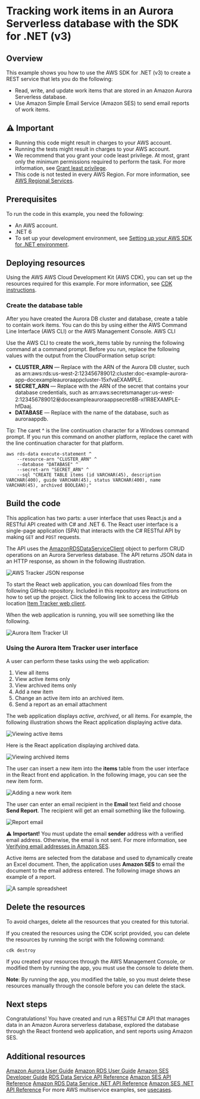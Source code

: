# Tracking work items in an Aurora Serverless database with the SDK for .NET (v3)

## Overview

This example shows you how to use the AWS SDK for .NET (v3) to create a REST service that lets you do the following:

- Read, write, and update work items that are stored in an Amazon Aurora Serverless database.
- Use Amazon Simple Email Service (Amazon SES) to send email reports of work items.

## ⚠️ Important

- Running this code might result in charges to your AWS account.
- Running the tests might result in charges to your AWS account.
- We recommend that you grant your code least privilege. At most, grant only the minimum permissions required to perform the task. For more information, see [Grant least privilege](https://docs.aws.amazon.com/IAM/latest/UserGuide/best-practices.html#grant-least-privilege).
- This code is not tested in every AWS Region. For more information, see [AWS Regional Services](https://aws.amazon.com/about-aws/global-infrastructure/regional-product-services).

## Prerequisites

To run the code in this example, you need the following:

+ An AWS account.
+ .NET 6
+ To set up your development environment,
see [Setting up your AWS SDK for .NET environment](https://docs.aws.amazon.com/sdk-for-net/v3/developer-guide/net-dg-setup.html). 

## Deploying resources

Using the AWS AWS Cloud Development Kit (AWS CDK), you can set up the resources required for this example. For more information, see [CDK instructions](https://github.com/awsdocs/aws-doc-sdk-examples/tree/main/resources/cdk/aurora_serverless_app/README.md).

### Create the database table

After you have created the Aurora DB cluster and database, create a table to contain work items. You can do this by using either the AWS Command Line Interface (AWS CLI) or the AWS Management Console.
AWS CLI

Use the AWS CLI to create the work_items table by running the following command at a command prompt. Before you run, replace the following values with the output from the CloudFormation setup script:

- **CLUSTER_ARN** — Replace with the ARN of the Aurora DB cluster, such as arn:aws:rds:us-west-2:123456789012:cluster:doc-example-aurora-app-docexampleauroraappcluster-15xfvaEXAMPLE.
- **SECRET_ARN** — Replace with the ARN of the secret that contains your database credentials, such as arn:aws:secretsmanager:us-west-2:123456789012:secret:docexampleauroraappsecret8B-xI1R8EXAMPLE-hfDaaj.
- **DATABASE** — Replace with the name of the database, such as auroraappdb.

Tip: The caret ^ is the line continuation character for a Windows command prompt. If you run this command on another platform, replace the caret with the line continuation character for that platform.

```
aws rds-data execute-statement ^
    --resource-arn "CLUSTER_ARN" ^
    --database "DATABASE" ^
    --secret-arn "SECRET_ARN" ^
    --sql "CREATE TABLE items (id VARCHAR(45), description VARCHAR(400), guide VARCHAR(45), status VARCHAR(400), name VARCHAR(45), archived BOOLEAN);"
```

## Build the code

This application has two parts: a user interface that uses React.js and a
RESTful API created with C# and .NET 6. The React user interface is a single-page
application (SPA) that interacts with the C# RESTful API by making `GET` and
`POST` requests.

The API uses the [AmazonRDSDataServiceClient](https://docs.aws.amazon.com/sdkfornet/v3/apidocs/items/RDSDataService/TRDSDataServiceClient.html)
object to perform CRUD operations on an Aurora Serverless database. The API
returns JSON data in an HTTP response, as shown in the following illustration.

![AWS Tracker JSON response](images/aurora_item_tracker_response.png)

To start the React web application, you can download files from the following GitHub repository. Included in this repository are instructions on how to set up the project. Click the following link to access the GitHub location [Item Tracker web client](https://github.com/awsdocs/aws-doc-sdk-examples/tree/main/resources/clients/react/item-tracker/README.md).  

When the web application is running, you will see something like the following.

![Aurora Item Tracker UI](images/elapp1.png)

### Using the Aurora Item Tracker user interface

A user can perform these tasks using the web application:

1. View all items
1. View active items only
1. View archived items only
1. Add a new item
1. Change an active item into an archived item.
1. Send a report as an email attachment

The web application displays *active*, *archived*, or all items. For example, the following illustration shows the React application displaying active data.

![Viewing active items](images/elapp2.png)

Here is the React application displaying archived data.

![Viewing archived items](images/elapp3.png)

The user can insert a new item into the **items** table from the user interface in the React front end application. In the following image, you can see the new item form. 

![Adding a new work item](images/item_tracker_add_item.png)

The user can enter an email recipient in the **Email** text field and choose **Send Report**. The recipient will get an email something like the following.

![Report email](images/email.png)

⚠️ **Important!** You must update the email **sender** address with a verified email address. Otherwise, the email is not sent. For more information, see [Verifying email addresses in Amazon SES](https://docs.aws.amazon.com/ses/latest/DeveloperGuide/verify-email-addresses.html).       

Active items are selected from the database and used to dynamically create an Excel document. Then, the application uses **Amazon SES** to email the document to the email address entered. The following image shows an example of a report.

![A sample spreadsheet](images/excel_spreadsheet.png)

## Delete the resources

To avoid charges, delete all the resources that you created for this tutorial.

If you created the resources using the CDK script provided, you can delete the resources by running the script with the following command:

```
cdk destroy
```

If you created your resources through the AWS Management Console, or modified them by running the app, you must use the console to delete them.

**Note**: By running the app, you modified the table, so you must delete these resources manually through the console before you can delete the stack.

## Next steps

Congratulations! You have created and run a RESTful C# API that manages data in an Amazon Aurora serverless database, explored the database through the React frontend web application, and sent reports using Amazon SES.

## Additional resources

[Amazon Aurora User Guide](https://docs.aws.amazon.com/AmazonRDS/latest/AuroraUserGuide/CHAP_AuroraOverview.html)
[Amazon RDS User Guide](https://docs.aws.amazon.com/AmazonRDS/latest/UserGuide/Welcome.html)
[Amazon SES Developer Guide](https://docs.aws.amazon.com/ses/latest/dg/Welcome.html)
[RDS Data Service API Reference](https://docs.aws.amazon.com/rdsdataservice/latest/APIReference/Welcome.html)
[Amazon SES API Reference](https://docs.aws.amazon.com/ses/latest/APIReference/Welcome.html)
[Amazon RDS Data Service .NET API Reference](https://docs.aws.amazon.com/sdkfornet/v3/apidocs/items/RDSDataService/NRDSDataService.html)
[Amazon SES .NET API Reference](https://docs.aws.amazon.com/sdkfornet/v3/apidocs/items/SimpleEmail/NSimpleEmail.html)
For more AWS multiservice examples, see
[usecases](https://github.com/awsdocs/aws-doc-sdk-examples/tree/master/dotnetv3/cross-service).


